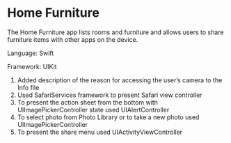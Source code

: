 <h1>Home Furniture</h1>
 
The Home Furniture app lists rooms and furniture and allows users to share furniture items with other apps on the device.

Language: Swift

Framework: UIKit

1. Added description of the reason for accessing the user’s camera to the Info file
2. Used SafariServices framework to present Safari view controller
3. To present the action sheet from the bottom with UIImagePickerController state used UIAlertController
4. To select photo from Photo Library or to take a new photo used UIImagePickerController
5. To present the share menu used UIActivityViewController
